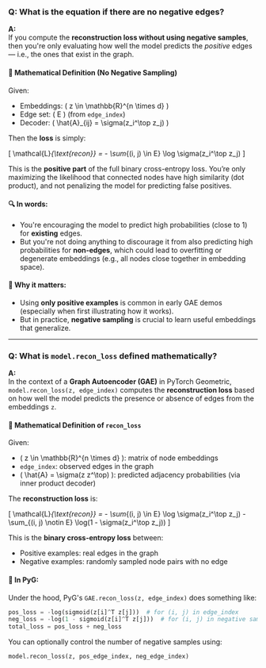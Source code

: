 
### Q: What is the equation if there are no negative edges?

**A:**  
If you compute the **reconstruction loss without using negative samples**, then you're only evaluating how well the model predicts the *positive* edges — i.e., the ones that exist in the graph.

#### 📐 Mathematical Definition (No Negative Sampling)

Given:
- Embeddings: \( z \in \mathbb{R}^{n \times d} \)
- Edge set: \( E \) (from `edge_index`)
- Decoder: \( \hat{A}_{ij} = \sigma(z_i^\top z_j) \)

Then the **loss** is simply:

\[
\mathcal{L}_{\text{recon}} = - \sum_{(i, j) \in E} \log \sigma(z_i^\top z_j)
\]

This is the **positive part** of the full binary cross-entropy loss. You’re only maximizing the likelihood that connected nodes have high similarity (dot product), and not penalizing the model for predicting false positives.

#### 🔍 In words:
- You're encouraging the model to predict high probabilities (close to 1) for **existing** edges.
- But you're not doing anything to discourage it from also predicting high probabilities for **non-edges**, which could lead to overfitting or degenerate embeddings (e.g., all nodes close together in embedding space).

#### 🚨 Why it matters:
- Using **only positive examples** is common in early GAE demos (especially when first illustrating how it works).
- But in practice, **negative sampling** is crucial to learn useful embeddings that generalize.

---

### Q: What is `model.recon_loss` defined mathematically?

**A:**  
In the context of a **Graph Autoencoder (GAE)** in PyTorch Geometric, `model.recon_loss(z, edge_index)` computes the **reconstruction loss** based on how well the model predicts the presence or absence of edges from the embeddings `z`.

#### 🔢 Mathematical Definition of `recon_loss`

Given:
- \( z \in \mathbb{R}^{n \times d} \): matrix of node embeddings
- `edge_index`: observed edges in the graph
- \( \hat{A} = \sigma(z z^\top) \): predicted adjacency probabilities (via inner product decoder)

The **reconstruction loss** is:

\[
\mathcal{L}_{\text{recon}} = - \sum_{(i, j) \in E} \log \sigma(z_i^\top z_j) - \sum_{(i, j) \notin E} \log(1 - \sigma(z_i^\top z_j))
\]

This is the **binary cross-entropy loss** between:
- Positive examples: real edges in the graph
- Negative examples: randomly sampled node pairs with no edge

#### 🧪 In PyG:

Under the hood, PyG's `GAE.recon_loss(z, edge_index)` does something like:

```python
pos_loss = -log(sigmoid(z[i]^T z[j]))  # for (i, j) in edge_index
neg_loss = -log(1 - sigmoid(z[i]^T z[j]))  # for (i, j) in negative samples
total_loss = pos_loss + neg_loss
```

You can optionally control the number of negative samples using:

```python
model.recon_loss(z, pos_edge_index, neg_edge_index)
```
